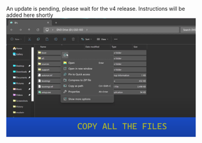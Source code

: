 An update is pending, please wait for the v4 release. Instructions will be added here shortly
![Copy ISO Files](https://github.com/01101010110/MODWIN/blob/main/PICTURE_INSTRUCTIONS/1%20-%20COPY%20ISO%20FILES.png?raw=true)

